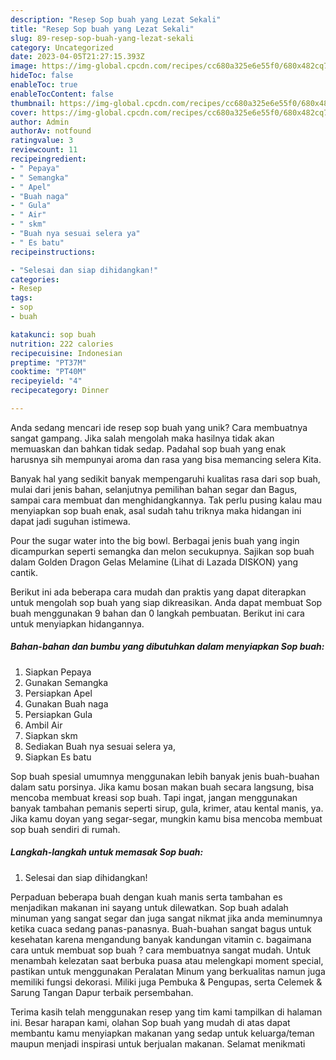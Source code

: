 ```yaml
---
description: "Resep Sop buah yang Lezat Sekali"
title: "Resep Sop buah yang Lezat Sekali"
slug: 89-resep-sop-buah-yang-lezat-sekali
category: Uncategorized
date: 2023-04-05T21:27:15.393Z
image: https://img-global.cpcdn.com/recipes/cc680a325e6e55f0/680x482cq70/sop-buah-foto-resep-utama.jpg
hideToc: false
enableToc: true
enableTocContent: false
thumbnail: https://img-global.cpcdn.com/recipes/cc680a325e6e55f0/680x482cq70/sop-buah-foto-resep-utama.jpg
cover: https://img-global.cpcdn.com/recipes/cc680a325e6e55f0/680x482cq70/sop-buah-foto-resep-utama.jpg
author: Admin
authorAv: notfound
ratingvalue: 3
reviewcount: 11
recipeingredient:
- " Pepaya"
- " Semangka"
- " Apel"
- "Buah naga"
- " Gula"
- " Air"
- " skm"
- "Buah nya sesuai selera ya"
- " Es batu"
recipeinstructions:

- "Selesai dan siap dihidangkan!"
categories:
- Resep
tags:
- sop
- buah

katakunci: sop buah 
nutrition: 222 calories
recipecuisine: Indonesian
preptime: "PT37M"
cooktime: "PT40M"
recipeyield: "4"
recipecategory: Dinner

---
```





Anda sedang mencari ide resep sop buah yang unik? Cara membuatnya sangat gampang. Jika salah mengolah maka hasilnya tidak akan memuaskan dan bahkan tidak sedap. Padahal sop buah yang enak harusnya sih mempunyai aroma dan rasa yang bisa memancing selera Kita.





Banyak hal yang sedikit banyak mempengaruhi kualitas rasa dari sop buah, mulai dari jenis bahan, selanjutnya pemilihan bahan segar dan Bagus, sampai cara membuat dan menghidangkannya. Tak perlu pusing kalau mau menyiapkan sop buah enak,      asal sudah tahu triknya maka hidangan ini dapat jadi suguhan istimewa.














Pour the sugar water into the big bowl. Berbagai jenis buah yang ingin dicampurkan seperti semangka dan melon secukupnya. Sajikan sop buah dalam Golden Dragon Gelas Melamine (Lihat di Lazada DISKON) yang cantik.






Berikut ini ada beberapa cara mudah dan praktis yang dapat diterapkan untuk mengolah sop buah yang siap dikreasikan. Anda dapat membuat Sop buah menggunakan 9 bahan dan 0 langkah pembuatan. Berikut ini cara untuk menyiapkan hidangannya.

<!--inarticleads1-->

##### Bahan-bahan dan bumbu yang dibutuhkan dalam menyiapkan Sop buah:

1. Siapkan  Pepaya
1. Gunakan  Semangka
1. Persiapkan  Apel
1. Gunakan Buah naga
1. Persiapkan  Gula
1. Ambil  Air
1. Siapkan  skm
1. Sediakan Buah nya sesuai selera ya,
1. Siapkan  Es batu


Sop buah spesial umumnya menggunakan lebih banyak jenis buah-buahan dalam satu porsinya. Jika kamu bosan makan buah secara langsung, bisa mencoba membuat kreasi sop buah. Tapi ingat, jangan menggunakan banyak tambahan pemanis seperti sirup, gula, krimer, atau kental manis, ya. Jika kamu doyan yang segar-segar, mungkin kamu bisa mencoba membuat sop buah sendiri di rumah. 

<!--inarticleads2-->

##### Langkah-langkah untuk memasak Sop buah:


1. Selesai dan siap dihidangkan!

Perpaduan beberapa buah dengan kuah manis serta tambahan es menjadikan makanan ini sayang untuk dilewatkan. Sop buah adalah minuman yang sangat segar dan juga sangat nikmat jika anda meminumnya ketika cuaca sedang panas-panasnya. Buah-buahan sangat bagus untuk kesehatan karena mengandung banyak kandungan vitamin c. bagaimana cara untuk membuat sop buah ? cara membuatnya sangat mudah. Untuk menambah kelezatan saat berbuka puasa atau melengkapi moment special, pastikan untuk menggunakan Peralatan Minum yang berkualitas namun juga memiliki fungsi dekorasi. Miliki juga Pembuka &amp; Pengupas, serta Celemek &amp; Sarung Tangan Dapur terbaik persembahan. 

Terima kasih telah menggunakan resep yang tim kami tampilkan di halaman ini. Besar harapan kami, olahan Sop buah yang mudah di atas dapat membantu kamu menyiapkan makanan yang sedap untuk keluarga/teman maupun menjadi inspirasi untuk berjualan makanan. Selamat menikmati
